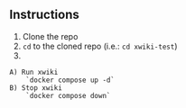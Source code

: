 ## Instructions

1. Clone the repo
2. `cd` to the cloned repo (i.e.: `cd xwiki-test`)
3. 

    A) Run xwiki  
        `docker compose up -d`
    B) Stop xwiki  
        `docker compose down`
